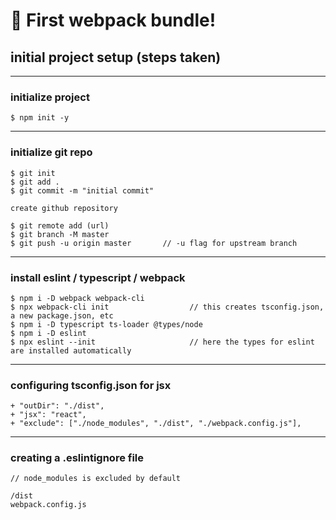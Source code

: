 # 🚀 First webpack bundle!

## initial project setup (steps taken)

---

### initialize project

```
$ npm init -y
```

---

### initialize git repo

```
$ git init
$ git add .
$ git commit -m "initial commit"

create github repository

$ git remote add (url)
$ git branch -M master
$ git push -u origin master       // -u flag for upstream branch
```

---

### install eslint / typescript / webpack

```
$ npm i -D webpack webpack-cli
$ npx webpack-cli init                  // this creates tsconfig.json, a new package.json, etc
$ npm i -D typescript ts-loader @types/node
$ npm i -D eslint
$ npx eslint --init                     // here the types for eslint are installed automatically

```

---

### configuring tsconfig.json for jsx

```
+ "outDir": "./dist",
+ "jsx": "react",
+ "exclude": ["./node_modules", "./dist", "./webpack.config.js"],
```

---

### creating a .eslintignore file

```
// node_modules is excluded by default

/dist
webpack.config.js

```
